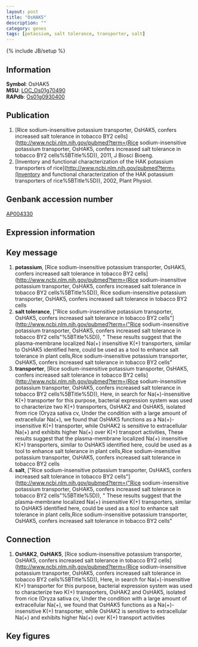 ```yaml
---
layout: post
title: "OsHAK5"
description: ""
category: genes
tags: [potassium, salt tolerance, transporter, salt]
---
```

{% include JB/setup %}

## Information
__Symbol__: OsHAK5  
__MSU__: [LOC_Os01g70490](http://rice.plantbiology.msu.edu/cgi-bin/ORF_infopage.cgi?orf=LOC_Os01g70490)  
__RAPdb__: [Os01g0930400](http://rapdb.dna.affrc.go.jp/viewer/gbrowse_details/irgsp1?name=Os01g0930400)  

## Publication
1. [Rice sodium-insensitive potassium transporter, OsHAK5, confers increased salt tolerance in tobacco BY2 cells](http://www.ncbi.nlm.nih.gov/pubmed?term=(Rice sodium-insensitive potassium transporter, OsHAK5, confers increased salt tolerance in tobacco BY2 cells%5BTitle%5D)), 2011, J Biosci Bioeng.
2. [Inventory and functional characterization of the HAK potassium transporters of rice](http://www.ncbi.nlm.nih.gov/pubmed?term=(Inventory and functional characterization of the HAK potassium transporters of rice%5BTitle%5D)), 2002, Plant Physiol.

## Genbank accession number
[AP004330](http://www.ncbi.nlm.nih.gov/nuccore/AP004330)

## Expression information

## Key message
1. __potassium__, [Rice sodium-insensitive potassium transporter, OsHAK5, confers increased salt tolerance in tobacco BY2 cells](http://www.ncbi.nlm.nih.gov/pubmed?term=(Rice sodium-insensitive potassium transporter, OsHAK5, confers increased salt tolerance in tobacco BY2 cells%5BTitle%5D)), Rice sodium-insensitive potassium transporter, OsHAK5, confers increased salt tolerance in tobacco BY2 cells
2. __salt tolerance__, ["Rice sodium-insensitive potassium transporter, OsHAK5, confers increased salt tolerance in tobacco BY2 cells"](http://www.ncbi.nlm.nih.gov/pubmed?term=("Rice sodium-insensitive potassium transporter, OsHAK5, confers increased salt tolerance in tobacco BY2 cells"%5BTitle%5D)), " These results suggest that the plasma-membrane localized Na(+) insensitive K(+) transporters, similar to OsHAK5 identified here, could be used as a tool to enhance salt tolerance in plant cells,Rice sodium-insensitive potassium transporter, OsHAK5, confers increased salt tolerance in tobacco BY2 cells"
3. __transporter__, [Rice sodium-insensitive potassium transporter, OsHAK5, confers increased salt tolerance in tobacco BY2 cells](http://www.ncbi.nlm.nih.gov/pubmed?term=(Rice sodium-insensitive potassium transporter, OsHAK5, confers increased salt tolerance in tobacco BY2 cells%5BTitle%5D)),  Here, in search for Na(+)-insensitive K(+) transporter for this purpose, bacterial expression system was used to characterize two K(+) transporters, OsHAK2 and OsHAK5, isolated from rice (Oryza sativa cv, Under the condition with a large amount of extracellular Na(+), we found that OsHAK5 functions as a Na(+)-insensitive K(+) transporter, while OsHAK2 is sensitive to extracellular Na(+) and exhibits higher Na(+) over K(+) transport activities, These results suggest that the plasma-membrane localized Na(+) insensitive K(+) transporters, similar to OsHAK5 identified here, could be used as a tool to enhance salt tolerance in plant cells,Rice sodium-insensitive potassium transporter, OsHAK5, confers increased salt tolerance in tobacco BY2 cells
4. __salt__, ["Rice sodium-insensitive potassium transporter, OsHAK5, confers increased salt tolerance in tobacco BY2 cells"](http://www.ncbi.nlm.nih.gov/pubmed?term=("Rice sodium-insensitive potassium transporter, OsHAK5, confers increased salt tolerance in tobacco BY2 cells"%5BTitle%5D)), " These results suggest that the plasma-membrane localized Na(+) insensitive K(+) transporters, similar to OsHAK5 identified here, could be used as a tool to enhance salt tolerance in plant cells,Rice sodium-insensitive potassium transporter, OsHAK5, confers increased salt tolerance in tobacco BY2 cells"

## Connection
1. __OsHAK2__, __OsHAK5__, [Rice sodium-insensitive potassium transporter, OsHAK5, confers increased salt tolerance in tobacco BY2 cells](http://www.ncbi.nlm.nih.gov/pubmed?term=(Rice sodium-insensitive potassium transporter, OsHAK5, confers increased salt tolerance in tobacco BY2 cells%5BTitle%5D)),  Here, in search for Na(+)-insensitive K(+) transporter for this purpose, bacterial expression system was used to characterize two K(+) transporters, OsHAK2 and OsHAK5, isolated from rice (Oryza sativa cv, Under the condition with a large amount of extracellular Na(+), we found that OsHAK5 functions as a Na(+)-insensitive K(+) transporter, while OsHAK2 is sensitive to extracellular Na(+) and exhibits higher Na(+) over K(+) transport activities

## Key figures


